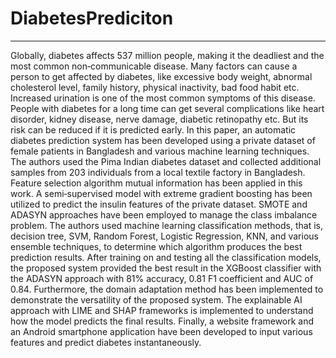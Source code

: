 # DiabetesPrediciton
---
Globally, diabetes affects 537 million people, making it the deadliest and the most common non‐communicable disease. Many factors can cause a person to get affected by diabetes, like excessive body weight, abnormal cholesterol level, family history, physical inactivity, bad food habit etc. Increased urination is one of the most common symptoms of this disease. People with diabetes for a long time can get several complications like heart disorder, kidney disease, nerve damage, diabetic retinopathy etc. But its risk can be reduced if it is predicted early. In this paper, an automatic diabetes prediction system has been developed using a private dataset of female patients in Bangladesh and various machine learning techniques. The authors used the Pima Indian diabetes dataset and collected additional samples from 203 individuals from a local textile factory in Bangladesh. Feature selection algorithm mutual information has been applied in this work. A semi‐supervised model with extreme gradient boosting has been utilized to predict the insulin features of the private dataset. SMOTE and ADASYN approaches have been employed to manage the class imbalance problem. The authors used machine learning classification methods, that is, decision tree, SVM, Random Forest, Logistic Regression, KNN, and various ensemble techniques, to determine which algorithm produces the best prediction results. After training on and testing all the classification models, the proposed system provided the best result in the XGBoost classifier with the ADASYN approach with 81% accuracy, 0.81 F1 coefficient and AUC of 0.84. Furthermore, the domain adaptation method has been implemented to demonstrate the versatility of the proposed system. The explainable AI approach with LIME and SHAP frameworks is implemented to understand how the model predicts the final results. Finally, a website framework and an Android smartphone application have been developed to input various features and predict diabetes instantaneously. 
